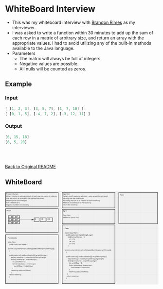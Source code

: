 # WhiteBoard Interview
- This was my whiteboard interview with [Brandon Rimes](https://github.com/BrandonRimes) as my interviewer.
- I was asked to write a function within 30 minutes to add up the sum of each row in a matrix of arbitrary size, and return an array with the appropriate values. I had to avoid utilizing any of the built-in methods available to the Java language.
- Parameters
  - The matrix will always be full of integers.
  - Negative values are possible.
  - All nulls will be counted as zeros.
## Example
### Input
```javascript
[ [1, 2, 3], [3, 5, 7], [1, 7, 10] ]	
[ [0, 1, 5], [-4, 7, 2], [-3, 12, 11] ]	
```
### Output
```Javascript
[6, 15, 18]
[6, 5, 20]
```

<br><br><br>
[Back to Original README](../../README.md)


## WhiteBoard
![Array Insert-Shift](../../img/whiteboardInterview1.png)